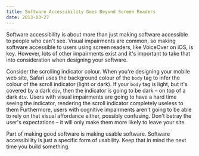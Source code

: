 ```yaml
---
title: Software Accessibility Goes Beyond Screen Readers
date: 2013-03-27
---
```


Software accessibility is about more than just making software accessible to people who can't see. Visual impairments are common, so making software accessible to users using screen readers, like VoiceOver on iOS, is key. However, lots of other impairments exist and it's important to take that into consideration when designing your software.

Consider the scrolling indicator colour. When you're designing your mobile web site, Safari uses the background colour of the `body` tag to infer the colour of the scroll indicator (light or dark). If your `body` tag is light, but it's covered by a dark `div`, then the indicator is going to be dark – on top of a dark `div`. Users with visual impairments are going to have a hard time seeing the indicator, rendering the scroll indicator completely useless to them Furthermore, users with cognitive impairments aren't going to be able to rely on that visual affordance either, possibly confusing. Don't betray the user's expectations – it will only make them more likely to leave your site.

Part of making good software is making usable software. Software accessibility is just a specific form of usability. Keep that in mind the next time you build something.
